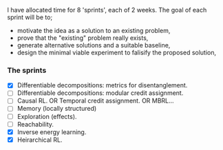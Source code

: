 I have allocated time for 8 'sprints', each of 2 weeks. The goal of each sprint will be to;

- motivate the idea as a solution to an existing problem,
- prove that the "existing" problem really exists,
- generate alternative solutions and a suitable baseline,
- design the minimal viable experiment to falisify the proposed solution,

### The sprints

- [x] Differentiable decompositions: metrics for disentanglement.
- [ ] Differentiable decompositions: modular credit assignment.
- [ ] Causal RL. OR Temporal credit assignment. OR MBRL...
- [ ] Memory (locally structured)
- [ ] Exploration (effects).
- [ ] Reachability.
- [x] Inverse energy learning.
- [x] Heirarchical RL.
